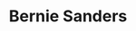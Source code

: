 ---
title: "Bernie Sanders"
hashtag: "bernie-sanders"
layout: hashtag
tags:
  - American
  - Activist
  - Politician
  - Presidential Candidate
  - Human Being
  - alive at the moment
---